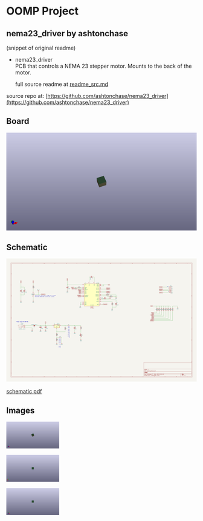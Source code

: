 # OOMP Project  
## nema23_driver  by ashtonchase  
  
(snippet of original readme)  
  
- nema23_driver  
PCB that controls a NEMA 23 stepper motor. Mounts to the back of the motor.  
  
  full source readme at [readme_src.md](readme_src.md)  
  
source repo at: [https://github.com/ashtonchase/nema23_driver](https://github.com/ashtonchase/nema23_driver)  
## Board  
  
[![working_3d.png](working_3d_600.png)](working_3d.png)  
## Schematic  
  
[![working_schematic.png](working_schematic_600.png)](working_schematic.png)  
  
[schematic pdf](working_schematic.pdf)  
## Images  
  
[![working_3d.png](working_3d_140.png)](working_3d.png)  
  
[![working_3d_back.png](working_3d_back_140.png)](working_3d_back.png)  
  
[![working_3d_front.png](working_3d_front_140.png)](working_3d_front.png)  
